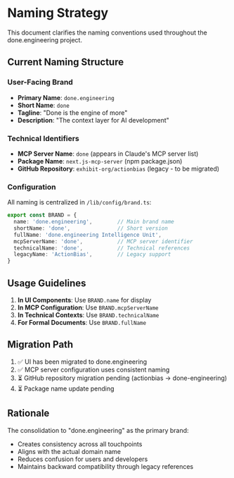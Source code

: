# Naming Strategy

This document clarifies the naming conventions used throughout the done.engineering project.

## Current Naming Structure

### User-Facing Brand
- **Primary Name**: `done.engineering`
- **Short Name**: `done`
- **Tagline**: "Done is the engine of more"
- **Description**: "The context layer for AI development"

### Technical Identifiers
- **MCP Server Name**: `done` (appears in Claude's MCP server list)
- **Package Name**: `next.js-mcp-server` (npm package.json)
- **GitHub Repository**: `exhibit-org/actionbias` (legacy - to be migrated)

### Configuration
All naming is centralized in `/lib/config/brand.ts`:

```typescript
export const BRAND = {
  name: 'done.engineering',        // Main brand name
  shortName: 'done',               // Short version
  fullName: 'done.engineering Intelligence Unit',
  mcpServerName: 'done',           // MCP server identifier
  technicalName: 'done',           // Technical references
  legacyName: 'ActionBias',        // Legacy support
}
```

## Usage Guidelines

1. **In UI Components**: Use `BRAND.name` for display
2. **In MCP Configuration**: Use `BRAND.mcpServerName`
3. **In Technical Contexts**: Use `BRAND.technicalName`
4. **For Formal Documents**: Use `BRAND.fullName`

## Migration Path

1. ✅ UI has been migrated to done.engineering
2. ✅ MCP server configuration uses consistent naming
3. ⏳ GitHub repository migration pending (actionbias → done-engineering)
4. ⏳ Package name update pending

## Rationale

The consolidation to "done.engineering" as the primary brand:
- Creates consistency across all touchpoints
- Aligns with the actual domain name
- Reduces confusion for users and developers
- Maintains backward compatibility through legacy references